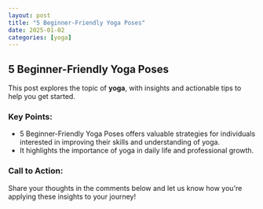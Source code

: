 ```yaml
---
layout: post
title: "5 Beginner-Friendly Yoga Poses"
date: 2025-01-02
categories: [yoga]
---
```


## 5 Beginner-Friendly Yoga Poses

This post explores the topic of **yoga**, with insights and actionable tips to help you get started.

### Key Points:
- 5 Beginner-Friendly Yoga Poses offers valuable strategies for individuals interested in improving their skills and understanding of yoga.
- It highlights the importance of yoga in daily life and professional growth.

### Call to Action:
Share your thoughts in the comments below and let us know how you're applying these insights to your journey!
